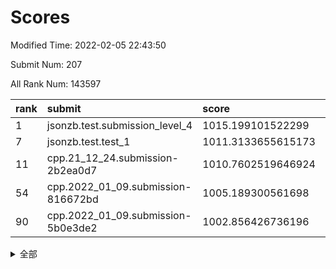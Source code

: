 # Scores

Modified Time: 2022-02-05 22:43:50

Submit Num: 207

All Rank Num: 143597

| rank |               submit               |       score        |       sigma        | pk_num |
| :--- | :--------------------------------- | :----------------- | :----------------- | :----- |
| 1    | jsonzb.test.submission_level_4     | 1015.199101522299  | 0.8665751499052056 | 2773   |
| 7    | jsonzb.test.test_1                 | 1011.3133655615173 | 0.7761150498332058 | 2776   |
| 11   | cpp.21_12_24.submission-2b2ea0d7   | 1010.7602519646924 | 0.7544975873755144 | 2773   |
| 54   | cpp.2022_01_09.submission-816672bd | 1005.189300561698  | 0.7134906973496807 | 2776   |
| 90   | cpp.2022_01_09.submission-5b0e3de2 | 1002.856426736196  | 0.7026708148670604 | 2779   |


<details>
<summary>全部</summary>

| rank |                 submit                 |       score        |       sigma        | pk_num |
| :--- | :------------------------------------- | :----------------- | :----------------- | :----- |
| 1    | jsonzb.test.submission_level_4         | 1015.199101522299  | 0.8665751499052056 | 2773   |
| 2    | gobigger.level_3.submission_level_3_48 | 1012.039191034139  | 0.7866413339865815 | 2776   |
| 3    | gobigger.level_3.submission_level_3_21 | 1011.8646808633068 | 0.7830755190797384 | 2776   |
| 4    | gobigger.level_3.submission_level_3_42 | 1011.6520515807838 | 0.77881537362632   | 2769   |
| 5    | gobigger.level_3.submission_level_3_45 | 1011.592548275014  | 0.7782070175536736 | 2777   |
| 6    | gobigger.level_3.submission_level_3_43 | 1011.4315123421183 | 0.7720947569096372 | 2771   |
| 7    | jsonzb.test.test_1                     | 1011.3133655615173 | 0.7761150498332058 | 2776   |
| 8    | gobigger.level_3.submission_level_3_40 | 1011.1236356036077 | 0.7770771007691526 | 2774   |
| 9    | gobigger.level_3.submission_level_3_2  | 1011.0199684985247 | 0.7627420085780144 | 2778   |
| 10   | gobigger.level_3.submission_level_3_28 | 1010.9859716508779 | 0.7668381496588833 | 2776   |
| 11   | cpp.21_12_24.submission-2b2ea0d7       | 1010.7602519646924 | 0.7544975873755144 | 2773   |
| 12   | gobigger.level_3.submission_level_3_44 | 1010.716877636962  | 0.7626409409587903 | 2773   |
| 13   | gobigger.level_3.submission_level_3_39 | 1010.6648636488467 | 0.7612240793920855 | 2771   |
| 14   | gobigger.level_3.submission_level_3_35 | 1010.6606345614924 | 0.7647699871246042 | 2777   |
| 15   | gobigger.level_3.submission_level_3_4  | 1010.6379409372819 | 0.770901850790662  | 2771   |
| 16   | gobigger.level_3.submission_level_3_25 | 1010.6268664834861 | 0.7640769724254446 | 2775   |
| 17   | gobigger.level_3.submission_level_3_6  | 1010.5555313701625 | 0.758619364180011  | 2775   |
| 18   | gobigger.level_3.submission_level_3_12 | 1010.5098476733896 | 0.7618781668482721 | 2773   |
| 19   | gobigger.level_3.submission_level_3_36 | 1010.2244255063124 | 0.7772998771667534 | 2780   |
| 20   | gobigger.level_3.submission_level_3_5  | 1010.1881902472468 | 0.7618640687141665 | 2775   |
| 21   | gobigger.level_3.submission_level_3_13 | 1010.1745071371776 | 0.7670507551389324 | 2771   |
| 22   | gobigger.level_3.submission_level_3_46 | 1010.1586377081497 | 0.7677715973502449 | 2775   |
| 23   | gobigger.level_3.submission_level_3_14 | 1010.1529777487476 | 0.7805147287439678 | 2768   |
| 24   | gobigger.level_3.submission_level_3_30 | 1010.0553719814383 | 0.7671406452325209 | 2775   |
| 25   | gobigger.level_3.submission_level_3_0  | 1010.00843544555   | 0.7495398524296579 | 2776   |
| 26   | gobigger.level_3.submission_level_3_34 | 1009.9722016086041 | 0.7487483971968172 | 2778   |
| 27   | gobigger.level_3.submission_level_3_17 | 1009.7903281880402 | 0.7452881925554918 | 2774   |
| 28   | gobigger.level_3.submission_level_3_38 | 1009.7717731304815 | 0.7573096750399135 | 2772   |
| 29   | gobigger.level_3.submission_level_3_49 | 1009.7391771346564 | 0.7495045028290133 | 2775   |
| 30   | gobigger.level_3.submission_level_3_18 | 1009.7228513347599 | 0.7772703624519939 | 2779   |
| 31   | gobigger.level_3.submission_level_3_20 | 1009.7145145113783 | 0.7590604067619658 | 2779   |
| 32   | gobigger.level_3.submission_level_3_29 | 1009.5611636244934 | 0.739307136152896  | 2773   |
| 33   | gobigger.level_3.submission_level_3_10 | 1009.5142147409944 | 0.7760169065211372 | 2773   |
| 34   | gobigger.level_3.submission_level_3_8  | 1009.4645722778534 | 0.7558762878189075 | 2777   |
| 35   | gobigger.level_3.submission_level_3_41 | 1009.4168837229333 | 0.7499105421184952 | 2771   |
| 36   | gobigger.level_3.submission_level_3_16 | 1009.407472647982  | 0.7521225582261168 | 2769   |
| 37   | gobigger.level_3.submission_level_3_9  | 1009.3923572681857 | 0.7313869548095964 | 2778   |
| 38   | gobigger.level_3.submission_level_3_1  | 1009.2858107221044 | 0.7500981193847692 | 2775   |
| 39   | gobigger.level_3.submission_level_3_3  | 1009.2769483646474 | 0.7449765453019198 | 2776   |
| 40   | gobigger.level_3.submission_level_3_37 | 1009.2039619093339 | 0.7560096021866933 | 2777   |
| 41   | gobigger.level_3.submission_level_3_22 | 1009.1516436334663 | 0.7582726603270185 | 2766   |
| 42   | gobigger.level_3.submission_level_3_15 | 1009.141139450923  | 0.7567636592328559 | 2775   |
| 43   | gobigger.level_3.submission_level_3_23 | 1008.974893108494  | 0.7725181873723241 | 2772   |
| 44   | gobigger.level_3.submission_level_3_47 | 1008.9081235665435 | 0.757393324309636  | 2773   |
| 45   | gobigger.level_3.submission_level_3_26 | 1008.866574292301  | 0.7327254109301518 | 2775   |
| 46   | gobigger.level_3.submission_level_3_27 | 1008.8420976186173 | 0.7575564636631679 | 2773   |
| 47   | gobigger.level_3.submission_level_3_24 | 1008.8127554888911 | 0.7461202320809642 | 2778   |
| 48   | gobigger.level_3.submission_level_3_11 | 1008.5772692822229 | 0.7300939968703517 | 2776   |
| 49   | gobigger.level_3.submission_level_3_33 | 1008.5721214115392 | 0.7543915686161136 | 2773   |
| 50   | gobigger.level_3.submission_level_3_7  | 1008.5490762382003 | 0.7380769634437933 | 2774   |
| 51   | gobigger.level_3.submission_level_3_19 | 1008.2235406132394 | 0.725020660463292  | 2774   |
| 52   | gobigger.level_3.submission_level_3_31 | 1007.8840718984994 | 0.7677563440507765 | 2776   |
| 53   | gobigger.level_3.submission_level_3_32 | 1007.8608451188105 | 0.7338560432829966 | 2776   |
| 54   | cpp.2022_01_09.submission-816672bd     | 1005.189300561698  | 0.7134906973496807 | 2776   |
| 55   | gobigger.level_1.submission_level_1_22 | 1005.0453402280209 | 0.7215464531513913 | 2776   |
| 56   | gobigger.level_1.submission_level_1_9  | 1004.5964775810439 | 0.7270100193473867 | 2771   |
| 57   | gobigger.level_1.submission_level_1_2  | 1004.3652103584037 | 0.728205340977972  | 2776   |
| 58   | gobigger.level_1.submission_level_1_14 | 1004.3285781017867 | 0.7250684044755686 | 2775   |
| 59   | gobigger.level_1.submission_level_1_32 | 1004.3174739652596 | 0.7221758142033375 | 2771   |
| 60   | gobigger.level_1.submission_level_1_12 | 1004.2641476869305 | 0.7153207495465589 | 2769   |
| 61   | gobigger.level_1.submission_level_1_3  | 1004.140395705557  | 0.7133199006520108 | 2775   |
| 62   | gobigger.level_1.submission_level_1_33 | 1004.0173960010818 | 0.7150567584616564 | 2772   |
| 63   | gobigger.level_1.submission_level_1_1  | 1003.9821422110883 | 0.722833183768294  | 2773   |
| 64   | gobigger.level_1.submission_level_1_5  | 1003.9452199194404 | 0.723764632044316  | 2774   |
| 65   | gobigger.level_1.submission_level_1_43 | 1003.8708917080606 | 0.7177219785563153 | 2779   |
| 66   | gobigger.level_1.submission_level_1_11 | 1003.7880438481648 | 0.7232264298899829 | 2776   |
| 67   | gobigger.level_1.submission_level_1_35 | 1003.7851266614658 | 0.7222698706317574 | 2775   |
| 68   | gobigger.level_1.submission_level_1_44 | 1003.7834825348775 | 0.7187319713190929 | 2773   |
| 69   | gobigger.level_1.submission_level_1_15 | 1003.742762907407  | 0.7105256244771077 | 2778   |
| 70   | gobigger.level_1.submission_level_1_26 | 1003.7158641926081 | 0.7161183694463739 | 2777   |
| 71   | gobigger.level_1.submission_level_1_42 | 1003.693011859153  | 0.7241311266327283 | 2776   |
| 72   | gobigger.level_1.submission_level_1_47 | 1003.5462603174165 | 0.7132327342860364 | 2769   |
| 73   | gobigger.level_1.submission_level_1_37 | 1003.5216180224766 | 0.7156705385952813 | 2776   |
| 74   | gobigger.level_1.submission_level_1_17 | 1003.5143557035533 | 0.7186191577344351 | 2775   |
| 75   | gobigger.level_1.submission_level_1_8  | 1003.4656713058031 | 0.7156492773721476 | 2775   |
| 76   | gobigger.level_1.submission_level_1_28 | 1003.4122642692015 | 0.7154660481981938 | 2776   |
| 77   | gobigger.level_1.submission_level_1_30 | 1003.4064298025125 | 0.7212785482865216 | 2772   |
| 78   | gobigger.level_1.submission_level_1_6  | 1003.3506744962094 | 0.7099240675006411 | 2771   |
| 79   | gobigger.level_1.submission_level_1_41 | 1003.2374032851395 | 0.7160952308990498 | 2776   |
| 80   | gobigger.level_1.submission_level_1_13 | 1003.2366900740077 | 0.712998350508764  | 2776   |
| 81   | gobigger.level_1.submission_level_1_49 | 1003.2298014175085 | 0.7193336679308872 | 2776   |
| 82   | gobigger.level_1.submission_level_1_31 | 1003.1639449251292 | 0.7064371973988974 | 2779   |
| 83   | gobigger.level_1.submission_level_1_27 | 1003.1429232088011 | 0.7164317223269588 | 2775   |
| 84   | gobigger.level_1.submission_level_1_38 | 1003.1153997821779 | 0.7184183101869093 | 2776   |
| 85   | gobigger.level_1.submission_level_1_21 | 1003.0823303144065 | 0.7112195125069014 | 2774   |
| 86   | gobigger.level_1.submission_level_1_29 | 1003.0583832748842 | 0.7177216896934654 | 2773   |
| 87   | gobigger.level_1.submission_level_1_45 | 1003.0582554376134 | 0.7136875735582261 | 2773   |
| 88   | gobigger.level_1.submission_level_1_7  | 1003.0410247360983 | 0.7215858023016981 | 2778   |
| 89   | gobigger.level_1.submission_level_1_40 | 1002.8841344306908 | 0.7138693775541788 | 2773   |
| 90   | cpp.2022_01_09.submission-5b0e3de2     | 1002.856426736196  | 0.7026708148670604 | 2779   |
| 91   | gobigger.level_1.submission_level_1_18 | 1002.7661650271698 | 0.7067990083117235 | 2777   |
| 92   | gobigger.level_1.submission_level_1_0  | 1002.7612439649965 | 0.7210765462979734 | 2770   |
| 93   | gobigger.level_1.submission_level_1_4  | 1002.6920514398104 | 0.7163381503136137 | 2777   |
| 94   | gobigger.level_1.submission_level_1_39 | 1002.6895753909002 | 0.7144790251180128 | 2771   |
| 95   | gobigger.level_1.submission_level_1_46 | 1002.6050452232869 | 0.7079728690552508 | 2778   |
| 96   | gobigger.level_1.submission_level_1_23 | 1002.5959001643783 | 0.7101074424384802 | 2774   |
| 97   | gobigger.level_1.submission_level_1_34 | 1002.5756806541291 | 0.7148460428592295 | 2772   |
| 98   | gobigger.level_1.submission_level_1_24 | 1002.5485790411511 | 0.7219162855095854 | 2776   |
| 99   | gobigger.level_1.submission_level_1_16 | 1002.4987678168679 | 0.7110439985954747 | 2773   |
| 100  | gobigger.level_1.submission_level_1_10 | 1002.4010816398683 | 0.7195564102217358 | 2780   |
| 101  | gobigger.level_1.submission_level_1_48 | 1002.3509152572548 | 0.7151567151868272 | 2779   |
| 102  | gobigger.level_1.submission_level_1_25 | 1002.064852560975  | 0.7088485601208195 | 2774   |
| 103  | gobigger.level_1.submission_level_1_36 | 1001.8956673286546 | 0.7125391236164728 | 2779   |
| 104  | gobigger.level_1.submission_level_1_20 | 1001.7436114601692 | 0.7105962242073183 | 2776   |
| 105  | gobigger.level_1.submission_level_1_19 | 1001.4856864650255 | 0.708791420167331  | 2774   |
| 106  | gobigger.random.submission_random_25   | 997.0752083983008  | 0.7108729262090739 | 2776   |
| 107  | gobigger.random.submission_random_6    | 997.0544790680352  | 0.7099411669736452 | 2772   |
| 108  | gobigger.random.submission_random_37   | 997.0376313737486  | 0.7119322944628554 | 2771   |
| 109  | gobigger.random.submission_random_9    | 997.0037254935427  | 0.6998885688830132 | 2770   |
| 110  | gobigger.random.submission_random_30   | 996.8751121061779  | 0.6996766569493101 | 2773   |
| 111  | gobigger.random.submission_random_23   | 996.8690439247363  | 0.7066842873512463 | 2774   |
| 112  | gobigger.random.submission_random_18   | 996.7959234813875  | 0.7041720649744346 | 2772   |
| 113  | gobigger.random.submission_random_32   | 996.63780813759    | 0.7010064469786416 | 2772   |
| 114  | gobigger.random.submission_random_15   | 996.5680835300238  | 0.7010019861234976 | 2774   |
| 115  | gobigger.random.submission_random_48   | 996.5595453004994  | 0.7076260036814785 | 2773   |
| 116  | gobigger.random.submission_random_41   | 996.4976406798821  | 0.721864614684468  | 2775   |
| 117  | gobigger.random.submission_random_47   | 996.4046666276467  | 0.7179605482733614 | 2777   |
| 118  | gobigger.random.submission_random_46   | 996.4002971251969  | 0.7224192843971644 | 2777   |
| 119  | gobigger.random.submission_random_14   | 996.3541984316684  | 0.7126727590678816 | 2773   |
| 120  | gobigger.random.submission_random_42   | 996.3326769103866  | 0.711893757798662  | 2773   |
| 121  | gobigger.random.submission_random_35   | 996.2806885080822  | 0.703871630632097  | 2775   |
| 122  | gobigger.random.submission_random_13   | 996.1963715761002  | 0.7071781184125469 | 2775   |
| 123  | gobigger.random.submission_random_1    | 996.1292754428348  | 0.705523657688715  | 2774   |
| 124  | gobigger.random.submission_random_36   | 996.0920567699714  | 0.7075039377994699 | 2770   |
| 125  | gobigger.random.submission_random_27   | 996.0354526794162  | 0.7084263954577579 | 2777   |
| 126  | gobigger.random.submission_random_7    | 995.9507380642171  | 0.7050428289447169 | 2775   |
| 127  | gobigger.random.submission_random_20   | 995.9313470363674  | 0.6930067637426259 | 2777   |
| 128  | gobigger.random.submission_random_0    | 995.9030102926137  | 0.7148349565497594 | 2778   |
| 129  | gobigger.random.submission_random_21   | 995.8800920318423  | 0.7255224616877903 | 2769   |
| 130  | gobigger.random.submission_random_28   | 995.8716194207597  | 0.7109700562822301 | 2775   |
| 131  | gobigger.random.submission_random_33   | 995.8541428577813  | 0.7029801686106585 | 2774   |
| 132  | gobigger.random.submission_random_26   | 995.7889056238804  | 0.7206934166220789 | 2776   |
| 133  | gobigger.random.submission_random_38   | 995.7583752753985  | 0.6960975962212861 | 2776   |
| 134  | gobigger.random.submission_random_40   | 995.7403142700708  | 0.7097307193896737 | 2774   |
| 135  | gobigger.random.submission_random_16   | 995.7372891001387  | 0.7356198935484525 | 2779   |
| 136  | gobigger.random.submission_random_29   | 995.6996010883905  | 0.7104783505743333 | 2773   |
| 137  | gobigger.random.submission_random_34   | 995.6436654502465  | 0.7188777700536347 | 2775   |
| 138  | gobigger.random.submission_random_3    | 995.6137042918114  | 0.7148958139185989 | 2775   |
| 139  | gobigger.random.submission_random_22   | 995.5916146243143  | 0.6965527822100493 | 2774   |
| 140  | gobigger.random.submission_random_17   | 995.5587106478173  | 0.7134672865066901 | 2774   |
| 141  | gobigger.random.submission_random_12   | 995.5516643335471  | 0.7021231107925258 | 2774   |
| 142  | gobigger.random.submission_random_5    | 995.49268905961    | 0.7176848988406337 | 2777   |
| 143  | gobigger.random.submission_random_44   | 995.4751335204683  | 0.713656147249107  | 2783   |
| 144  | gobigger.random.submission_random_39   | 995.4538669672847  | 0.7058666297602948 | 2779   |
| 145  | gobigger.random.submission_random_4    | 995.4274099082501  | 0.7045185032542818 | 2775   |
| 146  | gobigger.random.submission_random_8    | 995.3983005829598  | 0.7167955481896929 | 2769   |
| 147  | gobigger.random.submission_random_24   | 995.3932543368744  | 0.7236773048462564 | 2771   |
| 148  | gobigger.random.submission_random_43   | 995.3319292796626  | 0.723437494783797  | 2778   |
| 149  | gobigger.random.submission_random_49   | 995.2365144898706  | 0.6961059075295639 | 2780   |
| 150  | gobigger.random.submission_random_19   | 995.1287993609808  | 0.7193580231929092 | 2777   |
| 151  | gobigger.random.submission_random_11   | 995.0916304481361  | 0.7096052660313877 | 2777   |
| 152  | gobigger.random.submission_random_2    | 994.9173563968494  | 0.7117014831075829 | 2777   |
| 153  | gobigger.random.submission_random_45   | 994.8893315471132  | 0.7224764045173099 | 2773   |
| 154  | gobigger.random.submission_random_31   | 994.8636549087404  | 0.7163689720245016 | 2778   |
| 155  | gobigger.level_2.submission_level_2_46 | 994.8026048656141  | 0.730188201154818  | 2774   |
| 156  | gobigger.random.submission_random_10   | 994.7408920877976  | 0.7143887131005651 | 2780   |
| 157  | gobigger.level_2.submission_level_2_27 | 994.008264065883   | 0.7284439793205671 | 2777   |
| 158  | gobigger.level_2.submission_level_2_38 | 993.5064492024723  | 0.7363708818844922 | 2777   |
| 159  | gobigger.level_2.submission_level_2_42 | 993.1915572494607  | 0.7419853045756153 | 2773   |
| 160  | gobigger.level_2.submission_level_2_1  | 993.1664650574246  | 0.7280567902100061 | 2778   |
| 161  | gobigger.level_2.submission_level_2_35 | 993.1573363423317  | 0.7387632070220215 | 2779   |
| 162  | gobigger.level_2.submission_level_2_14 | 993.0834855006098  | 0.733594166006778  | 2777   |
| 163  | gobigger.level_2.submission_level_2_17 | 992.9557086408092  | 0.7331033512667847 | 2777   |
| 164  | gobigger.level_2.submission_level_2_22 | 992.9508374829929  | 0.7377080626376558 | 2776   |
| 165  | gobigger.level_2.submission_level_2_23 | 992.8614358192752  | 0.7348064366120363 | 2773   |
| 166  | gobigger.level_2.submission_level_2_45 | 992.8463258454024  | 0.7258042185046998 | 2774   |
| 167  | gobigger.level_2.submission_level_2_34 | 992.8098598055203  | 0.726278726391744  | 2782   |
| 168  | gobigger.level_2.submission_level_2_21 | 992.786077780483   | 0.7387821399880672 | 2775   |
| 169  | gobigger.level_2.submission_level_2_37 | 992.7378228011925  | 0.7595966587521716 | 2774   |
| 170  | gobigger.level_2.submission_level_2_30 | 992.5530428503046  | 0.7461113848539561 | 2773   |
| 171  | gobigger.level_2.submission_level_2_48 | 992.4816028283259  | 0.7302817154397663 | 2776   |
| 172  | gobigger.level_2.submission_level_2_9  | 992.4368244419154  | 0.7287373618047128 | 2779   |
| 173  | gobigger.level_2.submission_level_2_25 | 992.3684653738364  | 0.7580698692461738 | 2772   |
| 174  | gobigger.level_2.submission_level_2_40 | 992.3015175135167  | 0.719020773377605  | 2774   |
| 175  | gobigger.level_2.submission_level_2_2  | 992.2557986686531  | 0.755095421388037  | 2777   |
| 176  | gobigger.level_2.submission_level_2_13 | 992.2336932518417  | 0.7553312385072017 | 2775   |
| 177  | gobigger.level_2.submission_level_2_19 | 992.2278240919538  | 0.7520706945720084 | 2771   |
| 178  | gobigger.level_2.submission_level_2_7  | 992.2262663612897  | 0.7413973696137418 | 2774   |
| 179  | gobigger.level_2.submission_level_2_39 | 992.1936357466429  | 0.7679784032871817 | 2775   |
| 180  | gobigger.level_2.submission_level_2_31 | 992.1878484483261  | 0.7459765311103672 | 2778   |
| 181  | gobigger.level_2.submission_level_2_24 | 992.175275599511   | 0.7516683236804274 | 2781   |
| 182  | gobigger.level_2.submission_level_2_43 | 992.1721426954346  | 0.7498887430377722 | 2771   |
| 183  | gobigger.level_2.submission_level_2_44 | 992.1355294821514  | 0.7234122808788612 | 2782   |
| 184  | gobigger.level_2.submission_level_2_26 | 992.1245569828224  | 0.729704737664464  | 2777   |
| 185  | gobigger.level_2.submission_level_2_6  | 992.0976286352313  | 0.7428625832201429 | 2771   |
| 186  | gobigger.level_2.submission_level_2_12 | 992.0568653251386  | 0.7467515591288076 | 2774   |
| 187  | gobigger.level_2.submission_level_2_16 | 992.0227725531172  | 0.7485186444833363 | 2773   |
| 188  | gobigger.level_2.submission_level_2_41 | 991.9849576293066  | 0.7420183060640351 | 2776   |
| 189  | gobigger.level_2.submission_level_2_36 | 991.9522380502598  | 0.7509661677288348 | 2771   |
| 190  | gobigger.level_2.submission_level_2_11 | 991.9009842879698  | 0.7470958567233432 | 2767   |
| 191  | gobigger.level_2.submission_level_2_4  | 991.8559415836642  | 0.7567184862973512 | 2770   |
| 192  | gobigger.level_2.submission_level_2_18 | 991.844598466117   | 0.7444055271726324 | 2776   |
| 193  | gobigger.level_2.submission_level_2_49 | 991.8254714320308  | 0.7415337376257949 | 2772   |
| 194  | gobigger.level_2.submission_level_2_10 | 991.7697295953911  | 0.7439294606095022 | 2770   |
| 195  | gobigger.level_2.submission_level_2_20 | 991.5756639674618  | 0.7411425485476252 | 2776   |
| 196  | gobigger.level_2.submission_level_2_33 | 991.4317895579105  | 0.7470329849927227 | 2777   |
| 197  | gobigger.level_2.submission_level_2_8  | 991.3031793901347  | 0.7591283517361517 | 2777   |
| 198  | gobigger.level_2.submission_level_2_29 | 990.9947278619385  | 0.768435505367267  | 2780   |
| 199  | gobigger.level_2.submission_level_2_15 | 990.9256998771868  | 0.7771892834534754 | 2781   |
| 200  | gobigger.level_2.submission_level_2_47 | 990.8790943584046  | 0.7586711289972332 | 2773   |
| 201  | gobigger.level_2.submission_level_2_28 | 990.8328109891489  | 0.7627383019470304 | 2778   |
| 202  | gobigger.level_2.submission_level_2_0  | 990.7387922226436  | 0.7558115798184064 | 2774   |
| 203  | gobigger.level_2.submission_level_2_3  | 990.7234604666093  | 0.7773650625237497 | 2780   |
| 204  | gobigger.level_2.submission_level_2_32 | 990.6191368535348  | 0.782110886857819  | 2771   |
| 205  | gobigger.level_2.submission_level_2_5  | 990.4909915487674  | 0.7759693593205339 | 2777   |
| 206  | gobigger.none.submission_none_0        | 976.9728028367047  | 1.406807876169059  | 2774   |
| 207  | gobigger.none.submission_none_1        | 974.2136254052461  | 1.5591764946598081 | 2772   |

</details>